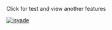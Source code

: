 Click for test and view another features

[![isyade](https://user-images.githubusercontent.com/49157786/97704309-77b84d00-1ab2-11eb-8700-149b0c307d64.PNG)](https://xd.adobe.com/embed/c28946d1-0d11-4bbe-809b-6b0df54ad1df-97da/?fullscreen)
